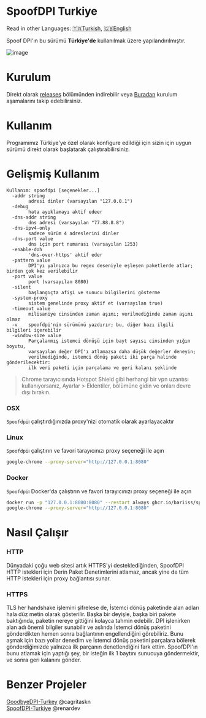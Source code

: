 # SpoofDPI Turkiye

Read in other Languages: [🇹🇷Turkish](https://github.com/bariiss/SpoofDPI-Turkiye), [🇬🇧English](https://github.com/bariiss/SpoofDPI-Turkiye/blob/main/_docs/README_en.md)

Spoof DPI'ın bu sürümü **Türkiye'de** kullanılmak üzere yapılandırılmıştır.

![image](https://user-images.githubusercontent.com/45588457/148035986-8b0076cc-fefb-48a1-9939-a8d9ab1d6322.png)

# Kurulum
Direkt olarak [releases](https://github.com/bariiss/SpoofDPI-Turkiye/releases) bölümünden indirebilir veya
[Buradan](https://github.com/bariiss/SpoofDPI-Turkiye/blob/main/_docs/INSTALL.md) kurulum aşamalarını takip edebilirsiniz.

# Kullanım
Programımız Türkiye'ye özel olarak konfigure edildiği için sizin için uygun sürümü direkt olarak başlatarak çalıştırabilirsiniz.

# Gelişmiş Kullanım
```
Kullanım: spoofdpi [seçenekler...]
  -addr string
        adresi dinler (varsayılan "127.0.0.1")
  -debug
        hata ayıklamayı aktif edeer
  -dns-addr string
        dns adresi (varsayılan "77.88.8.8")
  -dns-ipv4-only
        sadece sürüm 4 adreslerini dinler
  -dns-port value
        dns için port numarası (varsayılan 1253)
  -enable-doh
        'dns-over-https' aktif eder
  -pattern value
        DPI'yı yalnızca bu regex deseniyle eşleşen paketlerde atlar; birden çok kez verilebilir
  -port value
        port (varsayılan 8080)
  -silent
        başlangıçta afişi ve sunucu bilgilerini gösterme
  -system-proxy
        sistem genelinde proxy aktif et (varsayılan true)
  -timeout value
        milisaniye cinsinden zaman aşımı; verilmediğinde zaman aşımı olmaz
  -v    spoofdpi'nin sürümünü yazdırır; bu, diğer bazı ilgili bilgileri içerebilir
  -window-size value
        Parçalanmış istemci dönüşü için bayt sayısı cinsinden yığın boyutu,
        varsayılan değer DPI'ı atlamazsa daha düşük değerler deneyin;
        verilmediğinde, istemci dönüş paketi iki parça halinde gönderilecektir:
        ilk veri paketi için parçalama ve geri kalanı şeklinde
```
> Chrome tarayıcısında Hotspot Shield gibi herhangi bir vpn uzantısı kullanıyorsanız,
  Ayarlar > Eklentiler, bölümüne gidin ve onları devre dışı bırakın.

### OSX
`Spoofdpi`ı çalıştırdığınızda proxy'nizi otomatik olarak ayarlayacaktır

### Linux
`Spoofdpi`ı çalıştırın ve favori tarayıcınızı proxy seçeneği ile açın
```bash
google-chrome --proxy-server="http://127.0.0.1:8080"
```

### Docker
`Spoofdpi`ı Docker'da çalıştırın ve favori tarayıcınızı proxy seçeneği ile açın
```bash
docker run -p "127.0.0.1:8080:8080" --restart always ghcr.io/bariiss/spoofdpi-turkiye:latest spoofdpi
google-chrome --proxy-server="http://127.0.0.1:8080"
```

# Nasıl Çalışır
### HTTP
 Dünyadaki çoğu web sitesi artık HTTPS'yi desteklediğinden, SpoofDPI HTTP istekleri için Derin Paket Denetimlerini atlamaz, ancak yine de tüm HTTP istekleri için proxy bağlantısı sunar.

### HTTPS
 TLS her handshake işlemini şifrelese de, İstemci dönüş paketinde alan adları hala düz metin olarak gösterilir.
 Başka bir deyişle, başka biri pakete baktığında, paketin nereye gittiğini kolayca tahmin edebilir.
 DPI işlenirken alan adı önemli bilgiler sunabilir ve aslında İstemci dönüş paketini gönderdikten hemen sonra bağlantının engellendiğini görebiliriz.
 Bunu aşmak için bazı yollar denedim ve İstemci dönüş paketini parçalara bölerek gönderdiğimizde yalnızca ilk parçanın denetlendiğini fark ettim.
 SpoofDPI'ın bunu atlamak için yaptığı şey, bir isteğin ilk 1 baytını sunucuya göndermektir,
 ve sonra geri kalanını gönder.


# Benzer Projeler
[GoodbyeDPI-Turkey](https://github.com/cagritaskn/GoodbyeDPI-Turkey) @cagritaskn  
[SpoofDPI-Turkiye](https://github.com/renardev/SpoofDPI-Turkiye) @renardev

